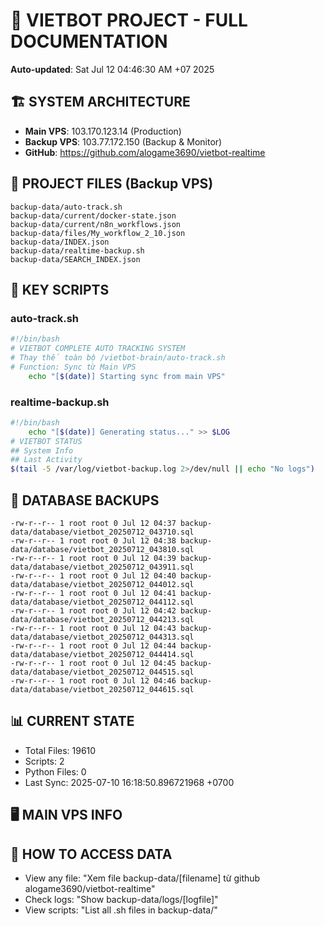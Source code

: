 # 🤖 VIETBOT PROJECT - FULL DOCUMENTATION
**Auto-updated**: Sat Jul 12 04:46:30 AM +07 2025

## 🏗️ SYSTEM ARCHITECTURE
- **Main VPS**: 103.170.123.14 (Production)
- **Backup VPS**: 103.77.172.150 (Backup & Monitor)
- **GitHub**: https://github.com/alogame3690/vietbot-realtime

## 📁 PROJECT FILES (Backup VPS)
```
backup-data/auto-track.sh
backup-data/current/docker-state.json
backup-data/current/n8n_workflows.json
backup-data/files/My_workflow_2_10.json
backup-data/INDEX.json
backup-data/realtime-backup.sh
backup-data/SEARCH_INDEX.json
```

## 🔧 KEY SCRIPTS
### auto-track.sh
```bash
#!/bin/bash
# VIETBOT COMPLETE AUTO TRACKING SYSTEM
# Thay thế toàn bộ /vietbot-brain/auto-track.sh
# Function: Sync từ Main VPS
    echo "[$(date)] Starting sync from main VPS"
```
### realtime-backup.sh
```bash
#!/bin/bash
    echo "[$(date)] Generating status..." >> $LOG
# VIETBOT STATUS
## System Info
## Last Activity
$(tail -5 /var/log/vietbot-backup.log 2>/dev/null || echo "No logs")
```

## 💾 DATABASE BACKUPS
```
-rw-r--r-- 1 root root 0 Jul 12 04:37 backup-data/database/vietbot_20250712_043710.sql
-rw-r--r-- 1 root root 0 Jul 12 04:38 backup-data/database/vietbot_20250712_043810.sql
-rw-r--r-- 1 root root 0 Jul 12 04:39 backup-data/database/vietbot_20250712_043911.sql
-rw-r--r-- 1 root root 0 Jul 12 04:40 backup-data/database/vietbot_20250712_044012.sql
-rw-r--r-- 1 root root 0 Jul 12 04:41 backup-data/database/vietbot_20250712_044112.sql
-rw-r--r-- 1 root root 0 Jul 12 04:42 backup-data/database/vietbot_20250712_044213.sql
-rw-r--r-- 1 root root 0 Jul 12 04:43 backup-data/database/vietbot_20250712_044313.sql
-rw-r--r-- 1 root root 0 Jul 12 04:44 backup-data/database/vietbot_20250712_044414.sql
-rw-r--r-- 1 root root 0 Jul 12 04:45 backup-data/database/vietbot_20250712_044515.sql
-rw-r--r-- 1 root root 0 Jul 12 04:46 backup-data/database/vietbot_20250712_044615.sql
```

## 📊 CURRENT STATE
- Total Files: 19610
- Scripts: 2
- Python Files: 0
- Last Sync: 2025-07-10 16:18:50.896721968 +0700

## 🖥️ MAIN VPS INFO


## 🚨 HOW TO ACCESS DATA
- View any file: "Xem file backup-data/[filename] từ github alogame3690/vietbot-realtime"
- Check logs: "Show backup-data/logs/[logfile]"
- View scripts: "List all .sh files in backup-data/"
